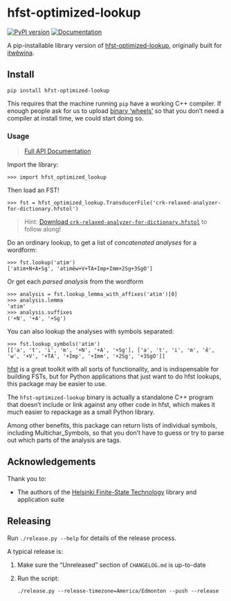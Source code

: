 hfst-optimized-lookup
=====================

[![PyPI version](https://img.shields.io/pypi/v/hfst-optimized-lookup)](https://pypi.org/project/hfst-optimized-lookup/)
[![Documentation](https://github.com/UAlbertaALTLab/hfst-optimized-lookup/actions/workflows/build-docs.yml/badge.svg)](https://ualbertaaltlab.github.io/hfst-optimized-lookup/)

A pip-installable library version of [hfst-optimized-lookup][], originally
built for [itwêwina][].

Install
-------

    pip install hfst-optimized-lookup
This requires that the machine running `pip` have a working C++ compiler. If
enough people ask for us to upload [binary ‘wheels’] so that you don’t need a
compiler at install time, we could start doing so.

[binary ‘wheels’]: https://packaging.python.org/guides/distributing-packages-using-setuptools/#wheels
### Usage

> [Full API Documentation](https://ualbertaaltlab.github.io/hfst-optimized-lookup/api.html)

Import the library:

    >>> import hfst_optimized_lookup

Then load an FST!

    >>> fst = hfst_optimized_lookup.TransducerFile('crk-relaxed-analyzer-for-dictionary.hfstol')

> Hint: [Download `crk-relaxed-analyzer-for-dictionary.hfstol`][example-fst]
> to follow along!

Do an ordinary lookup, to get a list of _concatenated analyses_ for a wordform:

    >>> fst.lookup('atim')
    ['atim+N+A+Sg', 'atimêw+V+TA+Imp+Imm+2Sg+3SgO']

Or get each _parsed analysis_ from the wordform

    >>> analysis = fst.lookup_lemma_with_affixes('atim')[0]
    >>> analysis.lemma
    'atim'
    >>> analysis.suffixes
    ('+N', '+A', '+Sg')

You can also lookup the analyses with symbols separated:

    >>> fst.lookup_symbols('atim')
    [['a', 't', 'i', 'm', '+N', '+A', '+Sg'], ['a', 't', 'i', 'm', 'ê', 'w', '+V', '+TA', '+Imp', '+Imm', '+2Sg', '+3SgO']]


[itwêwina]: https://itwewina.dev
[hfst-optimized-lookup]: https://github.com/hfst/hfst/blob/master/tools/src/hfst-optimized-lookup.cc
[example-fst]: https://github.com/UAlbertaALTLab/hfst-optimized-lookup/releases/download/v0.0.10/crk-relaxed-analyzer-for-dictionary.hfstol

[hfst] is a great toolkit with all sorts of functionality, and is
indispensable for building FSTs, but for Python applications that just want
to do hfst lookups, this package may be easier to use.

The `hfst-optimized-lookup` binary is actually a standalone C++ program
that doesn’t include or link against any other code in hfst, which makes it
much easier to repackage as a small Python library.

Among other benefits, this package can return lists of individual symbols,
including Multichar_Symbols, so that you don’t have to guess or try to
parse out which parts of the analysis are tags.

Acknowledgements
----------------

Thank you to:

  - The authors of the [Helsinki Finite-State Technology][hfst] library and
    application suite

[hfst]: https://github.com/hfst/hfst

## Releasing

Run `./release.py --help` for details of the release process.

A typical release is:

 1. Make sure the “Unreleased” section of `CHANGELOG.md` is up-to-date

 2. Run the script:

        ./release.py --release-timezone=America/Edmonton --push --release
